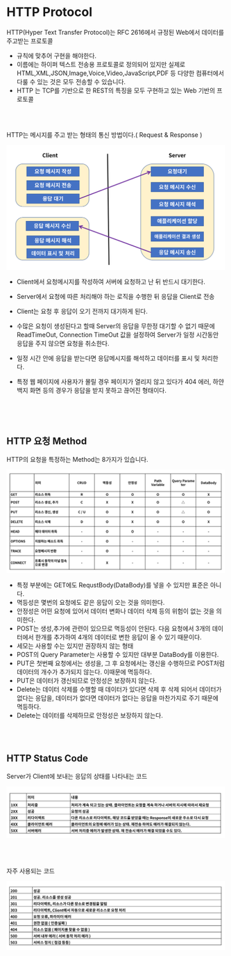 # HTTP Protocol
HTTP(Hyper Text Transfer Protocol)는 RFC 2616에서 규정된 Web에서 데이터를 주고받는 프로토콜
- 규칙에 맞추어 구현을 해야한다.
- 이름에는 하이퍼 텍스트 전송용 프로토콜로 정의되어 있지만 실제로 HTML,XML,JSON,Image,Voice,Video,JavaScript,PDF 등 다양한 컴퓨터에서 다룰 수 있는 것은 모두 전송할 수 있습니다.
- HTTP 는 TCP를 기반으로 한 REST의 특징을 모두 구현하고 있는 Web 기반의 프로토콜


<br>
<br>

HTTP는 메시지를 주고 받는 형태의 통신 방법이다.( Request & Response )

<img src="./img/http_protocol.PNG">

- Client에서 요청메시지를 작성하여 서버에 요청하고 난 뒤 반드시 대기한다.
- Server에서 요청에 따른 처리해야 하는 로직을 수행한 뒤 응답을 Client로 전송
- Client는 요청 후 응답이 오기 전까지 대기하게 된다.
- 수많은 요청이 생성된다고 할때 Server의 응답을 무한정 대기할 수 없기 때문에 ReadTimeOut, Connection TimeOut 값을 설정하여 Server가 일정 시간동안 응답을 주지 않으면 요청을 취소한다.
- 일정 시간 안에 응답을 받는다면 응답메시지를 해석하고 데이터를 표시 및 처리한다.
- 특정 웹 페이지에 사용자가 몰릴 경우 페이지가 열리지 않고 있다가 404 에러, 하얀 백지 화면 등의 경우가 응답을 받지 못하고 끊어진 형태이다.
  
  <br>
<br>

## HTTP 요청 Method
HTTP의 요청을 특정하는 Method는 8가지가 있습니다.

<img src="./img/http_method.PNG">

- 특정 부분에는 GET에도 RequstBody(DataBody)를 넣을 수 있지만 표준은 아니다.
- 멱등성은 몇번의 요청에도 같은 응답이 오는 것을 의미한다.
- 안정성은 어떤 요청에 있어서 데이터 변화나 데이터 삭제 등의 위험이 없는 것을 의미한다.
- POST는 생성,추가에 관련이 있으므로 멱등성이 안된다. 다음 요청에서 3개의 데이터에서 한개를 추가하여 4개의 데이터로 변한 응답이 올 수 있기 때문이다.
- 세모는 사용할 수는 있지만 권장하지 않는 형태
- POST의 Query Parameter는 사용할 수 있지만 대부분 DataBody를 이용한다.
- PUT은 첫번째 요청에서는 생성을, 그 후 요청에서는 갱신을 수행하므로 POST처럼 데이터의 개수가 추가되지 않는다. 이때문에 멱등하다.
- PUT은 데이터가 갱신되므로 안정성은 보장하지 않는다.
- Delete는 데이터 삭제를 수행할 때 데이터가 있다면 삭제 후 삭제 되어서 데이터가 없다는 응답을, 데이터가 없다면 데이터가 없다는 응답을 마찬가지로 주기 때문에 멱등하다.
- Delete는 데이터를 삭제하므로 안정성은 보장하지 않는다. 
  
<br>
<br>

## HTTP Status Code
Server가 Client에 보내는 응답의 상태를 나타내는 코드

<img src="./img/http_status_code.PNG">

<br><br>

자주 사용되는 코드

<img src="./img/http_status_code_usual.PNG">